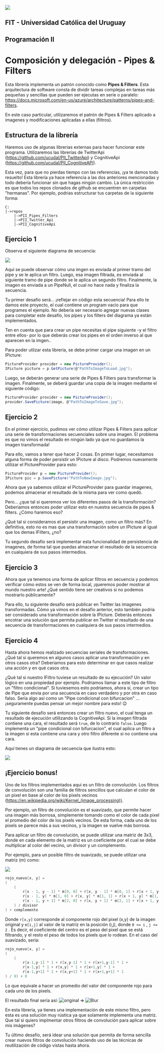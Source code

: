 <img src="https://ucu.edu.uy/sites/all/themes/univer/logo.png">

## FIT - Universidad Católica del Uruguay

## Programación II

# Composición y delegación - Pipes & Filters

Esta librería implementa un patrón conocido como **Pipes & Filters**. Esta arquitectura de software consta de dividir tareas complejas en tareas más pequeñas y sencillas que pueden ser ejecutas en serie o paralelo: https://docs.microsoft.com/en-us/azure/architecture/patterns/pipes-and-filters.

En este caso particular, utilizaremos el patrón de Pipes & Filters aplicado a imagenes y modificaciones aplicadas a ellas (filtros).

## Estructura de la librería

Haremos uso de algunas librerias externas para hacer funcionar este programa. Utilizaremos las librerías de TwitterApi (https://github.com/ucudal/PII_TwitterApi) y CognitiveApi (https://github.com/ucudal/PII_CognitiveAPI).

Esta vez, para que no pierdas tiempo con las referencias, ¡ya te damos todo resuelto! Esta librería ya hace referencia a las dos anteriores mencionadas y todo debería funcionar sin que hagas ningún cambio. La única restricción es que todos los repos clonados de github se encuentren en carpetas "hermanas". Por ejemplo, podrias estructurar tus carpetas de la siguiente forma:

```
C:
|->repos
    |->PII_Pipes_Filters
    |->PII_Twitter_Api
    |->PII_CognitiveApi
```

## Ejercicio 1

Observa el siguiente diagrama de secuencia:

![](./Assets/Sequence-1.png?raw=true)

Aqui se puede observar cómo una imgen es enviada al primer tramo del pipe y se le aplica un filtro. Luego, esa imagen filtrada, es enviada al siguiente tramo de pipe donde se le aplica un segundo filtro. Finalmente, la imagen es enviada a un PipeNull, el cual no hace nada y finaliza la secuencia.

Tu primer desafío será... ¡reflejar en código esta secuencia! Para ello te damos este proyecto, el cual contiene un program vacio para que programes el ejemplo. No debería ser necesario agregar nuevas clases para completar este desafío, los pipes y los filters del diagrama ya están implementados.

Ten en cuenta que para crear un pipe necesitas el pipe siguiente -y el filtro entre ellos- por lo que deberás crear
los pipes en el orden inverso al que aparecen en la imgen..

Para poder utlizar esta librería, se debe primer cargar una imagen en un IPicture:

```c#
PictureProvider provider = new PictureProvider();
IPicture picture = p.GetPicture(@"PathToImageToLoad.jpg");
```

Luego, se deberán generar una serie de Pipes & Filters para transformar la imagen. Finalmente, se deberá guardar una copia de la imagen mediante el siguiente código:


```c#
PictureProvider provider = new PictureProvider();
provider.SavePicture(image, @"PathToImageToSave.jpg");
```

## Ejercicio 2

En el primer ejercicio, pudimos ver cómo utilizar Pipes & Filters para aplicar una serie de transformaciones secuenciales sobre una imagen. El problema es que no vimos el resultado en ningún lado ya que no guardamos la imagen transformada!

Para ello, vamos a tener que hacer 2 cosas. En primer lugar, necesitamos alguna forma de poder persistir un IPicture al disco. Podremos nuevamente utilizar el PictureProvider para esto:

```c#
PictureProvider p = new PictureProvider();
IPicture pic = p.SavePicture("PathToNewImage.jpg");
```

Ahora que ya sabemos utilizar el PictureProvider para guardar imagenes, podemos almacenar el resultado de la misma para ver como quedó.

Pero... ¿que tal si queremos ver los diferentes pasos de la transformación? Deberiamos entonces poder utilizar esto en nuestra secuencia de pipes & filters. ¿Cómo haremos eso?

¿Qué tal si consideramos el persistir una imagen, como un filtro más? En definitiva, esto no es mas que una transformación sobre un IPicture al igual que los demas IFilters, ¿no?

Tu segundo desafío será implementar esta funcionalidad de persistencia de imagenes, de forma tal que puedas almacenar el resultado de la secuencia en cualquiera de sus pasos intermedios.

## Ejercicio 3

Ahora que ya tenemos una forma de aplicar filtros en secuencia y podemos verificar cómo estos se ven de forma local, ¡queremos poder mostrar al mundo nuestro arte! ¿Qué sentido tiene ser creativos si no podemos mostrarlo públicamente?

Para ello, tu siguiente desafío será publicar en Twitter las imagenes transformadas. Cómo ya vimos en el desafío anterior, esto también podría ser considerado una transformación sobre la IPicture. Deberás entonces encotrar una solución que permita publicar en Twitter el resultado de una secuencia de transformaciones en cualquiera de sus pasos intermedios.

## Ejercicio 4

Hasta ahora hemos realizado secuencias seriales de transformaciones. ¿Qué tal si queremos en algunos casos aplicar una transformación y en otros casos otra? Deberiamos para esto determinar en que casos realizar una acción y en qué casos otra.

¿Qué tal si nuestro IFiltro tuviese un resultado de su ejecución? Un valor lógico en una propiedad por ejemplo. Podriamos llamar a este tipo de filtro un "filtro condicional". Si tuviesemos esto podriamos, ahora sí, crear un tipo de Pipe que envia por una secuencia en caso verdadero y por otra en caso falso. Sería algo así como un "Pipe condicional con bifurcacion" ... ¡seguramente puedas pensar un mejor nombre para esto! 😉

Tu siguiente desafío será entonces crear un filtro nuevo, el cual tenga un resultado de ejecución utlilizando la CognitiveApi. Si la imagen filtrada contiene una cara, el resultado será ```true```, de lo contrario ```false```. Luego implementa un "pipe condicional con bifurcacion", el cual aplica un filtro a la imagen si esta contiene una cara y otro filtro diferente si no contiene una cara.

Aquí tienes un diagrama de secuencia que ilustra esto:

![](./Assets/Sequence-2.png?raw=true)

## ¡Ejercicio bonus!

Uno de los filtros implementados aqui es un filtro de convolución. Los filtros de convolución son una familia de filtros
sencillos que calculan el color de un pixel en base al color de los pixels vecinos (https://en.wikipedia.org/wiki/Kernel_(image_processing)).

Por ejemplo, un filtro de convolución es el suavizado, que permite hacer una imagen más borrosa, simplemente tomando como el color de cada pixel el promedio del color de los pixels vecinos. De esta forma, cada uno de los pixels se parece más a sus vecinos, y la imagen se vuelve más borrosa.

Para aplicar un filtro de convolución, se puede utilizar una matriz de 3x3, donde en cada elemento de la matriz es un coeficiente por el cual se debe multiplicar al color del vecino, un divisor y un complemento.

Por ejemplo, para un posible filtro de suavizado, se puede utilizar una matriz (m) como:

![](./Assets/matrix.png)

```c#
rojo_nuevo[x, y] =
(
    (
        r[x - 1, y - 1] * m[0, 0] + r[x, y - 1] * m[0, 1] + r[x + 1, y – 1] * m[0, 2] +
        r[x - 1, y] * m[1, 0] + r[x, y] * m[1, 1] + r[x + 1, y] * m[1, 2] +
        r[x - 1, y + 1] * m[2, 0] + r[x, y + 1] * m[2, 1] + r[x + 1, y + 1] * m[2, 2]
    ) / divisor
) + complemento
```

Donde ``` r[x,y] ``` corresponde al componente rojo del pixel (x,y) de la imagen original y ```m[i,j]``` al
valor de la matriz en la posición (i,j), donde ```0 <= i``` , ```j <= 2``` . Es decir, el coeficiente del centro
es el peso del pixel que se está filtrando, y el resto el peso de todos los pixels que lo rodean.
En el caso del suavizado, sería:
```c#
rojo_nuevo[x, y] =
(
    (
        r[x-1,y-1] * 1 + r[x,y-1] * 1 + r[x+1,y-1] * 1 +
        r[x-1,y] * 1 + r[x,y] * 1 + r[x+1,y] * 1 +
        r[x-1,y+1] * 1 + r[x,y+1] * 1 + r[x+1,y+1] * 1
) / 9) + 0
```
Lo que equivale a hacer un promedio del valor del componente rojo para cada uno de los
pixels.

El resultado final sería así:
![original](https://upload.wikimedia.org/wikipedia/commons/5/50/Vd-Orig.png) => ![Blur](https://upload.wikimedia.org/wikipedia/commons/0/04/Vd-Blur2.png)

En esta libreria, ya tienes una implementación de este mismo filtro, pero esta es una solución muy rústica ya que solamente implementa una matriz. Que tal si quiero implmentar otros filtros de convolución para aplicar sobre mis imágenes?

Tu último desafío, será idear una solución que permita de forma sencilla crear nuevos filtros de convolución haciendo uso de las técnicas de reutilización de código vistas hasta ahora.
